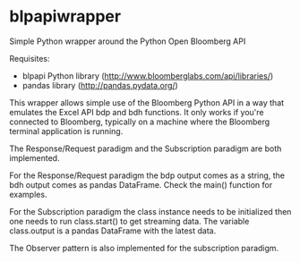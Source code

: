 blpapiwrapper
=============

Simple Python wrapper around the Python Open Bloomberg API

Requisites:
* blpapi Python library (http://www.bloomberglabs.com/api/libraries/)
* pandas library (http://pandas.pydata.org/)

This wrapper allows simple use of the Bloomberg Python API in a way that emulates the Excel API bdp and bdh functions. It only works if you're connected to Bloomberg, typically on a machine where the Bloomberg terminal application is running.

The Response/Request paradigm and the Subscription paradigm are both implemented. 

For the Response/Request paradigm the bdp output comes as a string, the bdh output comes as pandas DataFrame. Check the main() function for examples.

For the Subscription paradigm the class instance needs to be initialized then one needs to run class.start() to get streaming data. The variable class.output is a pandas DataFrame with the latest data.

The Observer pattern is also implemented for the subscription paradigm.
